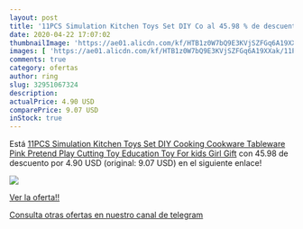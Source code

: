 ```yaml
---
layout: post
title: '11PCS Simulation Kitchen Toys Set DIY Co al 45.98 % de descuento'
date: 2020-04-22 17:07:02
thumbnailImage: 'https://ae01.alicdn.com/kf/HTB1z0W7bQ9E3KVjSZFGq6A19XXak/11PCS-Simulation-Kitchen-Toys-Set-DIY-Cooking-Cookware-Tableware-Pink-Pretend-Play-Cutting-Toy-Education-Toy.jpg_350x350._SL200_.jpg'
images: [ 'https://ae01.alicdn.com/kf/HTB1z0W7bQ9E3KVjSZFGq6A19XXak/11PCS-Simulation-Kitchen-Toys-Set-DIY-Cooking-Cookware-Tableware-Pink-Pretend-Play-Cutting-Toy-Education-Toy.jpg_350x350._SL200_.jpg' ]
comments: true
category: ofertas
author: ring
slug: 32951067324
description:
actualPrice: 4.90 USD
comparePrice: 9.07 USD
inStock: true
---
```


Está [11PCS Simulation Kitchen Toys Set DIY Cooking Cookware Tableware Pink Pretend Play Cutting Toy Education Toy For kids Girl Gift](https://www.amazon.com/dp/32951067324/?tag=redken08-20) con 45.98 de descuento por 4.90 USD (original: 9.07 USD) en el siguiente enlace!

[![](https://ae01.alicdn.com/kf/HTB1z0W7bQ9E3KVjSZFGq6A19XXak/11PCS-Simulation-Kitchen-Toys-Set-DIY-Cooking-Cookware-Tableware-Pink-Pretend-Play-Cutting-Toy-Education-Toy.jpg_350x350._SL200_.jpg)](https://www.amazon.com/dp/32951067324/?tag=redken08-20)

[Ver la oferta!!](https://www.amazon.com/dp/32951067324/?tag=redken08-20)

[Consulta otras ofertas en nuestro canal de telegram](https://t.me/s/ofertas25)
